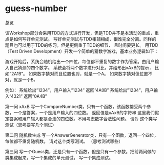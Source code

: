 # guess-number

总览

该Workshop部分会采用TDD的方式进行开发，但是TDD并不是本活动的重点，重点是如何写好单元测试。
写好单元测试与TDD相辅相成，很难完全分离。同样的题目也可以用于TDD的练习，但是更侧重于TDD的细节，
且时间要更长。
用TDD（Test Driven Development）开发一个简单的猜数字游戏，基本业务逻辑如下：

游戏开始后，系统会随机给出一个四位，每位都不重复的数字作为答案。由用户输入自己猜测的四个数字。
系统会将两个数字进行对比，并给形出xAxB的提示， 比如”2A1B”。
如果数字猜对而且位置也对，就是一个A。
如果数字猜对但位置不对，就是一个B。

例如：
系统给出”1234”，用户输入”1234”
返回”4A0B”
系统给出”1234”，用户输入”4321”
返回”0A4B”

第一问 xAxB
写一个CompareNumber类，只有一个函数，该函数接受两个参数，一个是答案，一个是用户输入的四位数。
返回值是xAxB的字符串 这里我们假定答案和用户输入都是合法的四位数。不用考虑数字合法性问题。 请对
这个类写测试（思考要写几个测试）

第二问 随机数生成
写一个AnswerGenerator类，只有一个函数，返回一个四位，每位都不重复随机数。 请对这个类写测试。
（思考测试哪些）

第三问
写一个Guess类，还是只有一个函数，但是只有一个参数。把前两问做的类集成起来，写一个集成的单元测试，
写一个集成测试。
